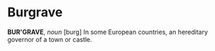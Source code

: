 # Burgrave

**BUR'GRAVE**, _noun_ \[burg\] In some European countries, an hereditary governor of a town or castle.